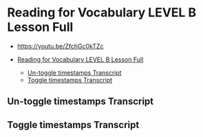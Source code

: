 # Reading for Vocabulary LEVEL B Lesson Full

- <https://youtu.be/ZfchGc0kTZc>

- [Reading for Vocabulary LEVEL B Lesson Full](#reading-for-vocabulary-level-b-lesson-full)
  - [Un-toggle timestamps Transcript](#un-toggle-timestamps-transcript)
  - [Toggle timestamps Transcript](#toggle-timestamps-transcript)

## Un-toggle timestamps Transcript

## Toggle timestamps Transcript
